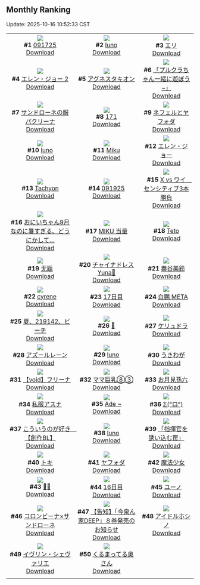 ## Monthly Ranking
Update: 2025-10-16 10:52:33 CST

|      |      |      |
| :----: | :----: | :----: |
| ![](https://i.pixiv.re/c/240x480/img-master/img/2025/09/17/01/03/25/135190597_p0_master1200.jpg)<br>**#1** [091725](https://www.pixiv.net/artworks/135190597)<br>[Download](https://i.pixiv.re/img-original/img/2025/09/17/01/03/25/135190597_p0.jpg) | ![](https://i.pixiv.re/c/240x480/img-master/img/2025/09/17/18/00/20/135209688_p0_master1200.jpg)<br>**#2** [Iuno](https://www.pixiv.net/artworks/135209688)<br>[Download](https://i.pixiv.re/img-original/img/2025/09/17/18/00/20/135209688_p0.jpg) | ![](https://i.pixiv.re/c/240x480/img-master/img/2025/09/17/17/45/29/135209186_p0_master1200.jpg)<br>**#3** [エリ](https://www.pixiv.net/artworks/135209186)<br>[Download](https://i.pixiv.re/img-original/img/2025/09/17/17/45/29/135209186_p0.jpg) |
| ![](https://i.pixiv.re/c/240x480/img-master/img/2025/09/17/00/00/07/135187668_p0_master1200.jpg)<br>**#4** [エレン・ジョー 2](https://www.pixiv.net/artworks/135187668)<br>[Download](https://i.pixiv.re/img-original/img/2025/09/17/00/00/07/135187668_p0.png) | ![](https://i.pixiv.re/c/240x480/img-master/img/2025/09/17/03/27/05/135193662_p0_master1200.jpg)<br>**#5** [アグネスタキオン](https://www.pixiv.net/artworks/135193662)<br>[Download](https://i.pixiv.re/img-original/img/2025/09/17/03/27/05/135193662_p0.png) | ![](https://i.pixiv.re/c/240x480/img-master/img/2025/09/17/00/00/07/135187673_p0_master1200.jpg)<br>**#6** [「プルクラちゃん一緒に遊ぼう~」](https://www.pixiv.net/artworks/135187673)<br>[Download](https://i.pixiv.re/img-original/img/2025/09/17/00/00/07/135187673_p0.png) |
| ![](https://i.pixiv.re/c/240x480/img-master/img/2025/09/17/00/05/20/135188264_p0_master1200.jpg)<br>**#7** [サンドローネの服パクリーナ](https://www.pixiv.net/artworks/135188264)<br>[Download](https://i.pixiv.re/img-original/img/2025/09/17/00/05/20/135188264_p0.jpg) | ![](https://i.pixiv.re/c/240x480/img-master/img/2025/09/17/12/05/52/135201981_p0_master1200.jpg)<br>**#8** [171](https://www.pixiv.net/artworks/135201981)<br>[Download](https://i.pixiv.re/img-original/img/2025/09/17/12/05/52/135201981_p0.jpg) | ![](https://i.pixiv.re/c/240x480/img-master/img/2025/09/17/01/31/04/135191426_p0_master1200.jpg)<br>**#9** [ネフェルとヤフォダ](https://www.pixiv.net/artworks/135191426)<br>[Download](https://i.pixiv.re/img-original/img/2025/09/17/01/31/04/135191426_p0.jpg) |
| ![](https://i.pixiv.re/c/240x480/img-master/img/2025/09/17/12/39/57/135202673_p0_master1200.jpg)<br>**#10** [Iuno](https://www.pixiv.net/artworks/135202673)<br>[Download](https://i.pixiv.re/img-original/img/2025/09/17/12/39/57/135202673_p0.jpg) | ![](https://i.pixiv.re/c/240x480/img-master/img/2025/09/18/00/00/34/135224547_p0_master1200.jpg)<br>**#11** [Miku](https://www.pixiv.net/artworks/135224547)<br>[Download](https://i.pixiv.re/img-original/img/2025/09/18/00/00/34/135224547_p0.jpg) | ![](https://i.pixiv.re/c/240x480/img-master/img/2025/09/16/00/00/22/135151045_p0_master1200.jpg)<br>**#12** [エレン・ジョー](https://www.pixiv.net/artworks/135151045)<br>[Download](https://i.pixiv.re/img-original/img/2025/09/16/00/00/22/135151045_p0.jpg) |
| ![](https://i.pixiv.re/c/240x480/img-master/img/2025/09/17/20/19/35/135214757_p0_master1200.jpg)<br>**#13** [Tachyon](https://www.pixiv.net/artworks/135214757)<br>[Download](https://i.pixiv.re/img-original/img/2025/09/17/20/19/35/135214757_p0.jpg) | ![](https://i.pixiv.re/c/240x480/img-master/img/2025/09/19/01/07/28/135263274_p0_master1200.jpg)<br>**#14** [091925](https://www.pixiv.net/artworks/135263274)<br>[Download](https://i.pixiv.re/img-original/img/2025/09/19/01/07/28/135263274_p0.jpg) | ![](https://i.pixiv.re/c/240x480/img-master/img/2025/09/17/00/00/13/135187734_p0_master1200.jpg)<br>**#15** [X vs ワイ　センシティブ3本勝負](https://www.pixiv.net/artworks/135187734)<br>[Download](https://i.pixiv.re/img-original/img/2025/09/17/00/00/13/135187734_p0.jpg) |
| ![](https://i.pixiv.re/c/240x480/img-master/img/2025/09/17/18/00/12/135209645_p0_master1200.jpg)<br>**#16** [おにいちゃん9月なのに暑すぎる、どうにかして…](https://www.pixiv.net/artworks/135209645)<br>[Download](https://i.pixiv.re/img-original/img/2025/09/17/18/00/12/135209645_p0.jpg) | ![](https://i.pixiv.re/c/240x480/img-master/img/2025/09/16/14/39/28/135151355_p0_master1200.jpg)<br>**#17** [MIKU 当量](https://www.pixiv.net/artworks/135151355)<br>[Download](https://i.pixiv.re/img-original/img/2025/09/16/14/39/28/135151355_p0.jpg) | ![](https://i.pixiv.re/c/240x480/img-master/img/2025/09/16/00/00/14/135150988_p0_master1200.jpg)<br>**#18** [Teto](https://www.pixiv.net/artworks/135150988)<br>[Download](https://i.pixiv.re/img-original/img/2025/09/16/00/00/14/135150988_p0.jpg) |
| ![](https://i.pixiv.re/c/240x480/img-master/img/2025/09/17/19/40/10/135211840_p0_master1200.jpg)<br>**#19** [无题](https://www.pixiv.net/artworks/135211840)<br>[Download](https://i.pixiv.re/img-original/img/2025/09/17/19/40/10/135211840_p0.jpg) | ![](https://i.pixiv.re/c/240x480/img-master/img/2025/09/17/05/59/58/135195509_p0_master1200.jpg)<br>**#20** [チャイナドレス Yuna🩵](https://www.pixiv.net/artworks/135195509)<br>[Download](https://i.pixiv.re/img-original/img/2025/09/17/05/59/58/135195509_p0.jpg) | ![](https://i.pixiv.re/c/240x480/img-master/img/2025/09/16/23/45/48/135186999_p0_master1200.jpg)<br>**#21** [秦谷美鈴](https://www.pixiv.net/artworks/135186999)<br>[Download](https://i.pixiv.re/img-original/img/2025/09/16/23/45/48/135186999_p0.png) |
| ![](https://i.pixiv.re/c/240x480/img-master/img/2025/09/15/21/23/05/135143169_p0_master1200.jpg)<br>**#22** [cyrene](https://www.pixiv.net/artworks/135143169)<br>[Download](https://i.pixiv.re/img-original/img/2025/09/15/21/23/05/135143169_p0.png) | ![](https://i.pixiv.re/c/240x480/img-master/img/2025/09/17/19/30/03/135212810_p0_master1200.jpg)<br>**#23** [17日目](https://www.pixiv.net/artworks/135212810)<br>[Download](https://i.pixiv.re/img-original/img/2025/09/17/19/30/03/135212810_p0.jpg) | ![](https://i.pixiv.re/c/240x480/img-master/img/2025/09/19/14/31/33/135277249_p0_master1200.jpg)<br>**#24** [白鵬 META](https://www.pixiv.net/artworks/135277249)<br>[Download](https://i.pixiv.re/img-original/img/2025/09/19/14/31/33/135277249_p0.jpg) |
| ![](https://i.pixiv.re/c/240x480/img-master/img/2025/09/17/18/01/55/135209902_p0_master1200.jpg)<br>**#25** [夏、219142、ビーチ](https://www.pixiv.net/artworks/135209902)<br>[Download](https://i.pixiv.re/img-original/img/2025/09/17/18/01/55/135209902_p0.png) | ![](https://i.pixiv.re/c/240x480/img-master/img/2025/09/17/18/08/20/135210108_p0_master1200.jpg)<br>**#26** [🌙](https://www.pixiv.net/artworks/135210108)<br>[Download](https://i.pixiv.re/img-original/img/2025/09/17/18/08/20/135210108_p0.jpg) | ![](https://i.pixiv.re/c/240x480/img-master/img/2025/09/16/00/00/05/135150897_p0_master1200.jpg)<br>**#27** [ケリュドラ](https://www.pixiv.net/artworks/135150897)<br>[Download](https://i.pixiv.re/img-original/img/2025/09/16/00/00/05/135150897_p0.jpg) |
| ![](https://i.pixiv.re/c/240x480/img-master/img/2025/09/19/20/11/20/135287100_p0_master1200.jpg)<br>**#28** [アズールレーン](https://www.pixiv.net/artworks/135287100)<br>[Download](https://i.pixiv.re/img-original/img/2025/09/19/20/11/20/135287100_p0.jpg) | ![](https://i.pixiv.re/c/240x480/img-master/img/2025/09/17/08/11/46/135197689_p0_master1200.jpg)<br>**#29** [Iuno](https://www.pixiv.net/artworks/135197689)<br>[Download](https://i.pixiv.re/img-original/img/2025/09/17/08/11/46/135197689_p0.jpg) | ![](https://i.pixiv.re/c/240x480/img-master/img/2025/09/17/00/56/30/135190330_p0_master1200.jpg)<br>**#30** [うきわが](https://www.pixiv.net/artworks/135190330)<br>[Download](https://i.pixiv.re/img-original/img/2025/09/17/00/56/30/135190330_p0.jpg) |
| ![](https://i.pixiv.re/c/240x480/img-master/img/2025/09/15/00/00/13/135107314_p0_master1200.jpg)<br>**#31** [【void】フリーナ](https://www.pixiv.net/artworks/135107314)<br>[Download](https://i.pixiv.re/img-original/img/2025/09/15/00/00/13/135107314_p0.jpg) | ![](https://i.pixiv.re/c/240x480/img-master/img/2025/09/15/08/00/06/135118276_p0_master1200.jpg)<br>**#32** [ママ巨乳⑧③](https://www.pixiv.net/artworks/135118276)<br>[Download](https://i.pixiv.re/img-original/img/2025/09/15/08/00/06/135118276_p0.jpg) | ![](https://i.pixiv.re/c/240x480/img-master/img/2025/09/16/00/00/05/135150901_p0_master1200.jpg)<br>**#33** [お月見孫六](https://www.pixiv.net/artworks/135150901)<br>[Download](https://i.pixiv.re/img-original/img/2025/09/16/00/00/05/135150901_p0.jpg) |
| ![](https://i.pixiv.re/c/240x480/img-master/img/2025/09/16/10/29/11/135163565_p0_master1200.jpg)<br>**#34** [私服アスナ](https://www.pixiv.net/artworks/135163565)<br>[Download](https://i.pixiv.re/img-original/img/2025/09/16/10/29/11/135163565_p0.jpg) | ![](https://i.pixiv.re/c/240x480/img-master/img/2025/09/18/12/10/09/135238395_p0_master1200.jpg)<br>**#35** [Ade ~](https://www.pixiv.net/artworks/135238395)<br>[Download](https://i.pixiv.re/img-original/img/2025/09/18/12/10/09/135238395_p0.jpg) | ![](https://i.pixiv.re/c/240x480/img-master/img/2025/09/15/18/00/13/135134259_p0_master1200.jpg)<br>**#36** [Σ(°ロ°)](https://www.pixiv.net/artworks/135134259)<br>[Download](https://i.pixiv.re/img-original/img/2025/09/15/18/00/13/135134259_p0.png) |
| ![](https://i.pixiv.re/c/240x480/img-master/img/2025/09/15/15/23/26/135129565_p0_master1200.jpg)<br>**#37** [こういうのが好き　【創作BL】](https://www.pixiv.net/artworks/135129565)<br>[Download](https://i.pixiv.re/img-original/img/2025/09/15/15/23/26/135129565_p0.jpg) | ![](https://i.pixiv.re/c/240x480/img-master/img/2025/09/17/22/04/27/135219466_p0_master1200.jpg)<br>**#38** [Iuno](https://www.pixiv.net/artworks/135219466)<br>[Download](https://i.pixiv.re/img-original/img/2025/09/17/22/04/27/135219466_p0.jpg) | ![](https://i.pixiv.re/c/240x480/img-master/img/2025/09/18/18/29/59/135246715_p0_master1200.jpg)<br>**#39** [「指揮官を誘い込む罠」](https://www.pixiv.net/artworks/135246715)<br>[Download](https://i.pixiv.re/img-original/img/2025/09/18/18/29/59/135246715_p0.png) |
| ![](https://i.pixiv.re/c/240x480/img-master/img/2025/09/17/19/12/46/135202850_p0_master1200.jpg)<br>**#40** [トキ](https://www.pixiv.net/artworks/135202850)<br>[Download](https://i.pixiv.re/img-original/img/2025/09/17/19/12/46/135202850_p0.png) | ![](https://i.pixiv.re/c/240x480/img-master/img/2025/09/15/00/54/25/135110149_p0_master1200.jpg)<br>**#41** [ヤフォダ](https://www.pixiv.net/artworks/135110149)<br>[Download](https://i.pixiv.re/img-original/img/2025/09/15/00/54/25/135110149_p0.jpg) | ![](https://i.pixiv.re/c/240x480/img-master/img/2025/09/17/00/00/06/135187658_p0_master1200.jpg)<br>**#42** [魔法少女](https://www.pixiv.net/artworks/135187658)<br>[Download](https://i.pixiv.re/img-original/img/2025/09/17/00/00/06/135187658_p0.jpg) |
| ![](https://i.pixiv.re/c/240x480/img-master/img/2025/09/16/18/47/01/135174335_p0_master1200.jpg)<br>**#43** [💛💕](https://www.pixiv.net/artworks/135174335)<br>[Download](https://i.pixiv.re/img-original/img/2025/09/16/18/47/01/135174335_p0.png) | ![](https://i.pixiv.re/c/240x480/img-master/img/2025/09/16/19/45/21/135176362_p0_master1200.jpg)<br>**#44** [16日目](https://www.pixiv.net/artworks/135176362)<br>[Download](https://i.pixiv.re/img-original/img/2025/09/16/19/45/21/135176362_p0.jpg) | ![](https://i.pixiv.re/c/240x480/img-master/img/2025/09/17/16/56/53/135207818_p0_master1200.jpg)<br>**#45** [ユーノ](https://www.pixiv.net/artworks/135207818)<br>[Download](https://i.pixiv.re/img-original/img/2025/09/17/16/56/53/135207818_p0.png) |
| ![](https://i.pixiv.re/c/240x480/img-master/img/2025/09/17/17/04/04/135208102_p0_master1200.jpg)<br>**#46** [コロンビーナ×サンドローネ](https://www.pixiv.net/artworks/135208102)<br>[Download](https://i.pixiv.re/img-original/img/2025/09/17/17/04/04/135208102_p0.jpg) | ![](https://i.pixiv.re/c/240x480/img-master/img/2025/09/17/00/00/09/135187688_p0_master1200.jpg)<br>**#47** [【告知】「今泉ん家DEEP」８巻発売のお知らせ](https://www.pixiv.net/artworks/135187688)<br>[Download](https://i.pixiv.re/img-original/img/2025/09/17/00/00/09/135187688_p0.jpg) | ![](https://i.pixiv.re/c/240x480/img-master/img/2025/09/19/17/34/56/135281266_p0_master1200.jpg)<br>**#48** [アイドルホシノ](https://www.pixiv.net/artworks/135281266)<br>[Download](https://i.pixiv.re/img-original/img/2025/09/19/17/34/56/135281266_p0.png) |
| ![](https://i.pixiv.re/c/240x480/img-master/img/2025/09/19/00/00/23/135260334_p0_master1200.jpg)<br>**#49** [イヴリン・シェヴァリエ](https://www.pixiv.net/artworks/135260334)<br>[Download](https://i.pixiv.re/img-original/img/2025/09/19/00/00/23/135260334_p0.png) | ![](https://i.pixiv.re/c/240x480/img-master/img/2025/09/17/00/06/32/135188323_p0_master1200.jpg)<br>**#50** [くるまってる奥さん](https://www.pixiv.net/artworks/135188323)<br>[Download](https://i.pixiv.re/img-original/img/2025/09/17/00/06/32/135188323_p0.jpg) |
|      |

